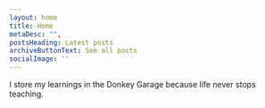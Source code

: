 ```yaml
---
layout: home
title: Home
metaDesc: "",
postsHeading: Latest posts
archiveButtonText: See all posts
socialImage: ''
---
```


I store my learnings in the Donkey Garage because life never stops teaching.
